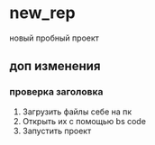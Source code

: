 # new_rep
новый пробный проект
## доп изменения ##
### проверка заголовка ###
1. Загрузить файлы себе на пк
2. Открыть их с помощью bs code
3. Запустить проект
